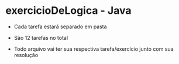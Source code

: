 # exercicioDeLogica - Java

- Cada tarefa estará separado em pasta

- São 12 tarefas no total

- Todo arquivo vai ter sua respectiva tarefa/exercício junto com sua resolução
